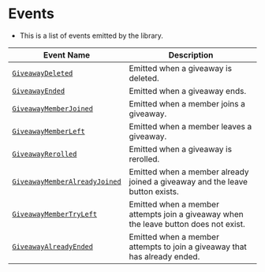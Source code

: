 # Events
- This is a list of events emitted by the library.

| Event Name                | Description                                   |
|---------------------------|-----------------------------------------------|
| [`GiveawayDeleted`](https://github.com/unf6/givify/blob/main/examples/events/giveawayDeleted.js)         | Emitted when a giveaway is deleted.          |
| [`GiveawayEnded`](https://github.com/unf6/givify/blob/main/examples/events/giveawayEnded.js)           | Emitted when a giveaway ends.                |
| [`GiveawayMemberJoined`](https://github.com/unf6/givify/blob/main/examples/events/giveawayMemberJoined.js)    | Emitted when a member joins a giveaway.     |
| [`GiveawayMemberLeft`](https://github.com/unf6/givify/blob/main/examples/events/giveawayMemberLeft.js)      | Emitted when a member leaves a giveaway.    |
| [`GiveawayRerolled`](https://github.com/unf6/givify/blob/main/examples/events/giveawayRerolled.js)        | Emitted when a giveaway is rerolled.        |
| [`GiveawayMemberAlreadyJoined`](https://github.com/unf6/givify/blob/main/examples/events/giveawayMemberAlreadyJoined.js) | Emitted when a member already joined a giveaway and the leave button exists. |
| [`GiveawayMemberTryLeft`](https://github.com/unf6/givify/blob/main/examples/events/GiveawayMemberTryLeft.js)   | Emitted when a member attempts join a giveaway when the leave button does not exist. |
| [`GiveawayAlreadyEnded`](https://github.com/unf6/givify/blob/main/examples/events/giveawayAlreadyEnded.js)    | Emitted when a member attempts to join a giveaway that has already ended. |
